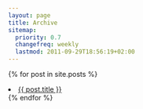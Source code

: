 ```yaml
---
layout: page
title: Archive
sitemap:
  priority: 0.7
  changefreq: weekly
  lastmod: 2011-09-29T18:56:19+02:00
---
```

  {% for post in site.posts %}
    <li>
      <a href="{{ post.url }}">{{ post.title }}</a>
    </li>
  {% endfor %}
